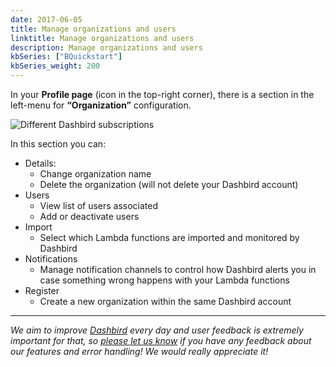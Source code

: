 ```yaml
---
date: 2017-06-05
title: Manage organizations and users
linktitle: Manage organizations and users
description: Manage organizations and users
kbSeries: ["BQuickstart"]
kbSeries_weight: 200
---
```

In your **Profile page** (icon in the top-right corner), there is a section in the left-menu for **“Organization”** configuration.



![Different Dashbird subscriptions](/images/docs/ogranization-details.png)

In this section you can:

* Details:
    * Change organization name
    * Delete the organization (will not delete your Dashbird account)
* Users
    * View list of users associated
    * Add or deactivate users
* Import
    * Select which Lambda functions are imported and monitored by Dashbird
* Notifications
    * Manage notification channels to control how Dashbird alerts you in case something wrong happens with your Lambda functions
* Register
    * Create a new organization within the same Dashbird account


---
_We aim to improve [Dashbird](https://dashbird.io/) every day and user feedback is extremely important for that, so [please let us know](mailto:support@dashbird.io) if you have any feedback about our features and error handling! We would really appreciate it!_
